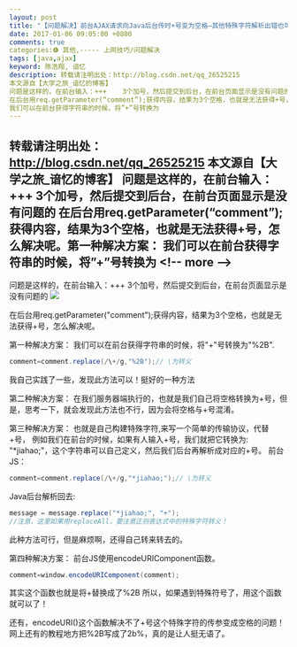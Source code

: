 ```yaml
---
layout: post
title: "【问题解决】前台AJAX请求向Java后台传时+号变为空格—其他特殊字符解析出错也可参考解决"
date: 2017-01-06 09:05:00 +0800
comments: true
categories:❻ 其他,----- 上网技巧/问题解决
tags: [java,ajax]
keyword: 陈浩翔, 谙忆
description: 转载请注明出处：http://blog.csdn.net/qq_26525215
本文源自【大学之旅_谙忆的博客】
问题是这样的，在前台输入：+++    3个加号，然后提交到后台，在前台页面显示是没有问题的 
在后台用req.getParameter(“comment”);获得内容，结果为3个空格，也就是无法获得+号，怎么解决呢。第一种解决方案： 
我们可以在前台获得字符串的时候，将”+”号转换为 
---
```



转载请注明出处：http://blog.csdn.net/qq_26525215
本文源自【大学之旅_谙忆的博客】
问题是这样的，在前台输入：+++    3个加号，然后提交到后台，在前台页面显示是没有问题的 
在后台用req.getParameter(“comment”);获得内容，结果为3个空格，也就是无法获得+号，怎么解决呢。第一种解决方案： 
我们可以在前台获得字符串的时候，将”+”号转换为
&#60;!-- more --&#62;
----------
 

问题是这样的，在前台输入：+++    3个加号，然后提交到后台，在前台页面显示是没有问题的
![](http://img.blog.csdn.net/20170106202621780?watermark/2/text/aHR0cDovL2Jsb2cuY3Nkbi5uZXQvcXFfMjY1MjUyMTU=/font/5a6L5L2T/fontsize/400/fill/I0JBQkFCMA==/dissolve/70/gravity/SouthEast)

在后台用req.getParameter("comment");获得内容，结果为3个空格，也就是无法获得+号，怎么解决呢。


第一种解决方案：
我们可以在前台获得字符串的时候，将"+"号转换为"%2B".
```java
comment=comment.replace(/\+/g,"%2B");// \为转义
```
我自己实践了一些，发现此方法可以！挺好的一种方法


第二种解决方案：
在我们服务器端执行的，也就是我们自己将空格转换为+号，但是，思考一下，就会发现此方法也不行，因为会将空格与+号混淆。

第三种解决方案：
也就是自己构建特殊字符,来写一个简单的传输协议，代替+号，
例如我们在前台的时候，如果有人输入+号，我们就把它转换为: "*jiahao;"，这个字符串可以自己定义，然后我们后台再解析成对应的+号。
前台JS：
```java
comment=comment.replace(/\+/g,"*jiahao;");// \为转义
```
Java后台解析回去:
```java
message = message.replace("*jiahao;", "+");
//注意，这里如果用replaceAll，要注意正则表达式中的特殊字符转义！
```
此种方法可行，但是麻烦啊，还得自己转来转去的。


第四种解决方案：
前台JS使用encodeURIComponent函数。
```java
comment=window.encodeURIComponent(comment);
```
其实这个函数也就是将+替换成了%2B
所以，如果遇到特殊符号了，用这个函数就可以了！

还有，encodeURI()这个函数解决不了+号这个特殊字符的传参变成空格的问题！
网上还有的教程地方把%2B写成了2b%，真的是让人挺无语了。
